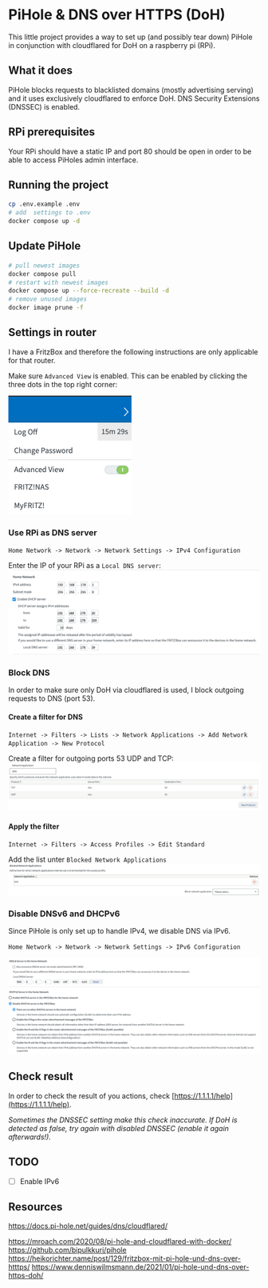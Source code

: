 # PiHole & DNS over HTTPS (DoH)

This little project provides a way to set up (and possibly tear down) PiHole in conjunction with cloudflared for DoH on a raspberry pi (RPi).

## What it does

PiHole blocks requests to blacklisted domains (mostly advertising serving) and it uses exclusively cloudflared to enforce DoH. DNS Security Extensions (DNSSEC) is enabled.

## RPi prerequisites

Your RPi should have a static IP and port 80 should be open in order to be able to access PiHoles admin interface.

## Running the project

```bash
cp .env.example .env
# add  settings to .env
docker compose up -d
```

## Update PiHole

```bash
# pull newest images
docker compose pull
# restart with newest images
docker compose up --force-recreate --build -d
# remove unused images
docker image prune -f
```

## Settings in router

I have a FritzBox and therefore the following instructions are only applicable for that router.

Make sure `Advanced View` is enabled. This can be enabled by clicking the three dots in the top right corner:

![Advanced View setting](./images/enable_advanced_view.png)

### Use RPi as DNS server

`Home Network -> Network -> Network Settings -> IPv4 Configuration`

Enter the IP of your RPi as a `Local DNS server`:
![RPi local DNS server setting](./images/rpi_local_dns.png)

### Block DNS

In order to make sure only DoH via cloudflared is used, I block outgoing requests to DNS (port 53).

#### Create a filter for DNS

`Internet -> Filters -> Lists -> Network Applications -> Add Network Application -> New Protocol`

Create a filter for outgoing ports 53 UDP and TCP:
![create DNS Filter](images/create_dns_filter.png)

#### Apply the filter

`Internet -> Filters -> Access Profiles -> Edit Standard`

Add the list unter `Blocked Network Applications`
![apply DNS Filter](./images/apply_dns_filter.png)

### Disable DNSv6 and DHCPv6

Since PiHole is only set up to handle IPv4, we disable DNS via IPv6.

`Home Network -> Network -> Network Settings -> IPv6 Configuration`

![disable DNSv6 and DHCPv6](./images/disable_dnsv6_dhcpv6.png)

## Check result

In order to check the result of you actions, check [https://1.1.1.1/help](https://1.1.1.1/help).

_Sometimes the DNSSEC setting make this check inaccurate. If DoH is detected as false, try again with disabled DNSSEC (enable it again afterwards!)._

## TODO

- [ ] Enable IPv6

## Resources

https://docs.pi-hole.net/guides/dns/cloudflared/

https://mroach.com/2020/08/pi-hole-and-cloudflared-with-docker/
https://github.com/bipulkkuri/pihole
https://heikorichter.name/post/129/fritzbox-mit-pi-hole-und-dns-over-htttps/
https://www.denniswilmsmann.de/2021/01/pi-hole-und-dns-over-https-doh/
